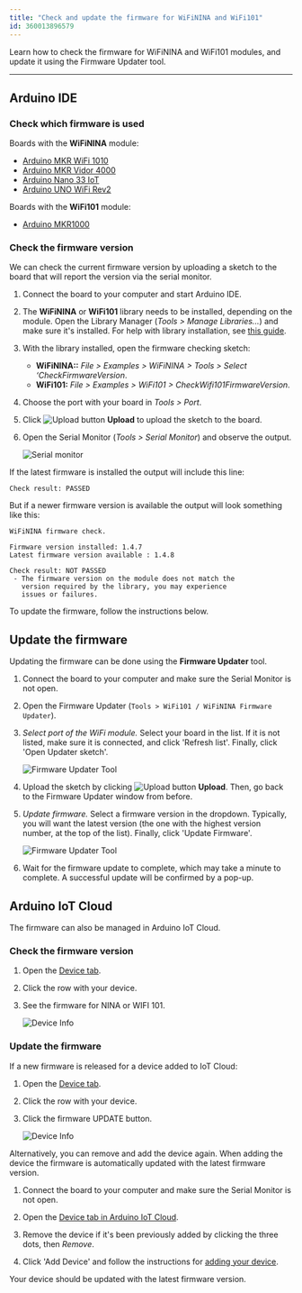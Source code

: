 ```yaml
---
title: "Check and update the firmware for WiFiNINA and WiFi101"
id: 360013896579
---
```


Learn how to check the firmware for WiFiNINA and WiFi101 modules, and update it using the Firmware Updater tool.

---

## Arduino IDE

### Check which firmware is used

Boards with the **WiFiNINA** module:

* [Arduino MKR WiFi 1010](https://store.arduino.cc/arduino-mkr-wifi-1010)
* [Arduino MKR Vidor 4000](https://store.arduino.cc/arduino-mkr-vidor-4000)
* [Arduino Nano 33 IoT](https://store.arduino.cc/arduino-nano-33-iot)
* [Arduino UNO WiFi Rev2](https://store.arduino.cc/arduino-uno-wifi-rev2)

Boards with the **WiFi101** module:

* [Arduino MKR1000](https://docs.arduino.cc/hardware/mkr-1000-wifi)

### Check the firmware version

We can check the current firmware version by uploading a sketch to the board that will report the version via the serial monitor.

1. Connect the board to your computer and start Arduino IDE.

2. The **WiFiNINA** or **WiFi101** library needs to be installed, depending on the module. Open the Library Manager (_Tools > Manage Libraries..._) and make sure it's installed. For help with library installation, see [this guide](https://docs.arduino.cc/software/ide-v1/tutorials/installing-libraries).

3. With the library installed, open the firmware checking sketch:

   * **WiFiNINA::** _File > Examples > WiFiNINA > Tools > Select ‘CheckFirmwareVersion_.
   * **WiFi101:** _File > Examples > WiFi101 > CheckWifi101FirmwareVersion_.

4. Choose the port with your board in _Tools > Port_.

5. Click ![Upload button](img/symbol_upload.png) **Upload** to upload the sketch to the board.

6. Open the Serial Monitor (_Tools > Serial Monitor_) and observe the output.

   ![Serial monitor](img/SerialMonitor_firmware_update.png)

If the latest firmware is installed the output will include this line:

```
Check result: PASSED
```

But if a newer firmware version is available the output will look something like this:

```
WiFiNINA firmware check.

Firmware version installed: 1.4.7
Latest firmware version available : 1.4.8

Check result: NOT PASSED
 - The firmware version on the module does not match the
   version required by the library, you may experience
   issues or failures.
```

To update the firmware, follow the instructions below.

## Update the firmware

Updating the firmware can be done using the **Firmware Updater** tool.

1. Connect the board to your computer and make sure the Serial Monitor is not open.

2. Open the Firmware Updater (`Tools > WiFi101 / WiFiNINA Firmware Updater`).

3. *Select port of the WiFi module.* Select your board in the list. If it is not listed, make sure it is connected, and click 'Refresh list'. Finally, click 'Open Updater sketch'.

   ![Firmware Updater Tool](img/IDE_FWupdaterSketch.png)

4. Upload the sketch by clicking ![Upload button](img/symbol_upload.png) **Upload**. Then, go back to the Firmware Updater window from before.

5. *Update firmware.* Select a firmware version in the dropdown. Typically, you will want the latest version (the one with the highest version number, at the top of the list). Finally, click 'Update Firmware'.

   ![Firmware Updater Tool](img/IDE_FWupdaterVersion.png)

6. Wait for the firmware update to complete, which may take a minute to complete. A successful update will be confirmed by a pop-up.

## Arduino IoT Cloud

The firmware can also be managed in Arduino IoT Cloud.

### Check the firmware version

1. Open the [Device tab](https://cloud.arduino.cc/iot/devices).

2. Click the row with your device.

3. See the firmware for NINA or WIFI 101.

   ![Device Info](img/iot-cloud-device-info-fw-version.png)

### Update the firmware

If a new firmware is released for a device added to IoT Cloud:

1. Open the [Device tab](https://cloud.arduino.cc/iot/devices).

2. Click the row with your device.

3. Click the firmware UPDATE button.

   ![Device Info](img/iot-cloud-device-info-update.png)

Alternatively, you can remove and add the device again. When adding the device the firmware is automatically updated with the latest firmware version.

1. Connect the board to your computer and make sure the Serial Monitor is not open.

2. Open the [Device tab in Arduino IoT Cloud](https://cloud.arduino.cc/iot/devices).

3. Remove the device if it's been previously added by clicking the three dots, then _Remove_.

4. Click 'Add Device' and follow the instructions for [adding your device](https://support.arduino.cc/hc/en-us/articles/360016495559-How-to-add-Arduino-devices-to-the-Arduino-IoT-cloud).

Your device should be updated with the latest firmware version.
